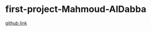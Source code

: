 # first-project-Mahmoud-AlDabba
[github link](https://jsd-0723.github.io/first-project-Mahmoud-AlDabba/)
